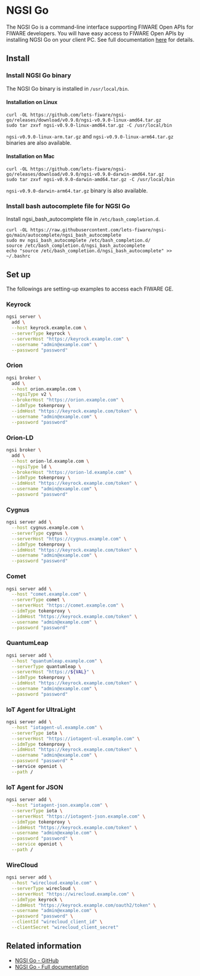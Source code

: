 # NGSI Go

The NGSI Go is a command-line interface supporting FIWARE Open APIs for FIWARE developers.
You will have easy access to FIWARE Open APIs by installing NGSI Go on your client PC.
See full documentation [here](https://ngsi-go.letsfiware.jp/) for details.

## Install

### Install NGSI Go binary

The NGSI Go binary is installed in `/usr/local/bin`.

#### Installation on Linux

```console
curl -OL https://github.com/lets-fiware/ngsi-go/releases/download/v0.9.0/ngsi-v0.9.0-linux-amd64.tar.gz
sudo tar zxvf ngsi-v0.9.0-linux-amd64.tar.gz -C /usr/local/bin
```

`ngsi-v0.9.0-linux-arm.tar.gz` and `ngsi-v0.9.0-linux-arm64.tar.gz` binaries are also available.

#### Installation on Mac

```console
curl -OL https://github.com/lets-fiware/ngsi-go/releases/download/v0.9.0/ngsi-v0.9.0-darwin-amd64.tar.gz
sudo tar zxvf ngsi-v0.9.0-darwin-amd64.tar.gz -C /usr/local/bin
```

`ngsi-v0.9.0-darwin-arm64.tar.gz` binary is also available.

### Install bash autocomplete file for NGSI Go

Install ngsi_bash_autocomplete file in `/etc/bash_completion.d`.

```console
curl -OL https://raw.githubusercontent.com/lets-fiware/ngsi-go/main/autocomplete/ngsi_bash_autocomplete
sudo mv ngsi_bash_autocomplete /etc/bash_completion.d/
source /etc/bash_completion.d/ngsi_bash_autocomplete
echo "source /etc/bash_completion.d/ngsi_bash_autocomplete" >> ~/.bashrc
```

## Set up

The followings are setting-up examples to access each FIWARE GE.

### Keyrock

```bash
ngsi server \
  add \
  --host keyrock.example.com \
  --serverType keyrock \
  --serverHost "https://keyrock.example.com" \
  --username "admin@example.com" \
  --password "password"
```

### Orion

```bash
ngsi broker \
  add \
  --host orion.example.com \
  --ngsiType v2 \
  --brokerHost "https://orion.example.com" \
  --idmType tokenproxy \
  --idmHost "https://keyrock.example.com/token" \
  --username "admin@example.com" \
  --password "password"
```

### Orion-LD

```bash
ngsi broker \
  add \
  --host orion-ld.example.com \
  --ngsiType ld \
  --brokerHost "https://orion-ld.example.com" \
  --idmType tokenproxy \
  --idmHost "https://keyrock.example.com/token" \
  --username "admin@example.com" \
  --password "password"
```

### Cygnus

```bash
ngsi server add \
  --host cygnus.example.com \
  --serverType cygnus \
  --serverHost "https://cygnus.example.com" \
  --idmType tokenproxy \
  --idmHost "https://keyrock.example.com/token" \
  --username "admin@example.com" \
  --password "password"
```

### Comet

```bash
ngsi server add \
  --host "comet.example.com" \
  --serverType comet \
  --serverHost "https://comet.example.com" \
  --idmType tokenproxy \
  --idmHost "https://keyrock.example.com/token" \
  --username "admin@example.com" \
  --password "password"
```

### QuantumLeap

```bash
ngsi server add \
  --host "quantumleap.example.com" \
  --serverType quantumleap \
  --serverHost "https://${VAL}" \
  --idmType tokenproxy \
  --idmHost "https://keyrock.example.com/token" \
  --username "admin@example.com" \
  --password "password"
```

### IoT Agent for UltraLight

```bash
ngsi server add \
  --host "iotagent-ul.example.com" \
  --serverType iota \
  --serverHost "https://iotagent-ul.example.com" \
  --idmType tokenproxy \
  --idmHost "https://keyrock.example.com/token" \
  --username "admin@example.com" \
  --password "password" ^
  --service openiot \
  --path /
```

### IoT Agent for JSON

```bash
ngsi server add \
  --host "iotagent-json.example.com" \
  --serverType iota \
  --serverHost "https://iotagent-json.example.com" \
  --idmType tokenproxy \
  --idmHost "https://keyrock.example.com/token" \
  --username "admin@example.com" \
  --password "password" \
  --service openiot \
  --path /
```

### WireCloud

```bash
ngsi server add \
  --host "wirecloud.example.com" \
  --serverType wirecloud \
  --serverHost "https://wirecloud.example.com" \
  --idmType keyrock \
  --idmHost "https://keyrock.example.com/oauth2/token" \
  --username "admin@example.com" \
  --password "password" \
  --clientId "wirecloud_client_id" \
  --clientSecret "wirecloud_client_secret"
```

## Related information

-   [NGSI Go - GitHub](https://github.com/lets-fiware/ngsi-go)
-   [NGSI Go - Full documentation](https://ngsi-go.letsfiware.jp/)
